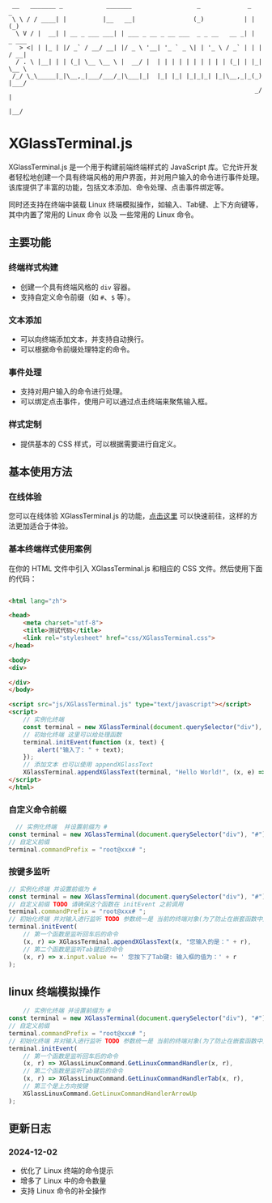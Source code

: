 ```
 __   _______ _            _______                  _             _   _     
 \ \ / / ____| |          |__   __|                (_)           | | (_)    
  \ V / |  __| | __ _ ___ ___| | ___ _ __ _ __ ___  _ _ __   __ _| |  _ ___ 
   > <| | |_ | |/ _` / __/ __| |/ _ \ '__| '_ ` _ \| | '_ \ / _` | | | / __|
  / . \ |__| | | (_| \__ \__ \ |  __/ |  | | | | | | | | | | (_| | |_| \__ \
 /_/ \_\_____|_|\__,_|___/___/_|\___|_|  |_| |_| |_|_|_| |_|\__,_|_(_) |___/
                                                                    _/ |    
                                                                   |__/     
```

# XGlassTerminal.js

XGlassTerminal.js 是一个用于构建前端终端样式的 JavaScript
库。它允许开发者轻松地创建一个具有终端风格的用户界面，并对用户输入的命令进行事件处理。该库提供了丰富的功能，包括文本添加、命令处理、点击事件绑定等。

同时还支持在终端中装载 Linux 终端模拟操作，如输入、Tab键、上下方向键等，其中内置了常用的 Linux 命令 以及 一些常用的 Linux
命令。

## 主要功能

### 终端样式构建

- 创建一个具有终端风格的 `div` 容器。
- 支持自定义命令前缀（如 `#`、`$` 等）。

### 文本添加

- 可以向终端添加文本，并支持自动换行。
- 可以根据命令前缀处理特定的命令。

### 事件处理

- 支持对用户输入的命令进行处理。
- 可以绑定点击事件，使用户可以通过点击终端来聚焦输入框。

### 样式定制

- 提供基本的 CSS 样式，可以根据需要进行自定义。

## 基本使用方法

### 在线体验

您可以在线体验 XGlassTerminal.js 的功能，[点击这里](https://www.lingyuzhao.top/gamePage/linuxTerminal.html)
可以快速前往，这样的方法更加适合于体验。

### 基本终端样式使用案例

在你的 HTML 文件中引入 XGlassTerminal.js 和相应的 CSS 文件。然后使用下面的代码：

```html

<html lang="zh">

<head>
    <meta charset="utf-8">
    <title>测试代码</title>
    <link rel="stylesheet" href="css/XGlassTerminal.css">
</head>

<body>
<div>

</div>
</body>

<script src="js/XGlassTerminal.js" type="text/javascript"></script>
<script>
    // 实例化终端
    const terminal = new XGlassTerminal(document.querySelector("div"), "#");
    // 初始化终端 这里可以给处理函数
    terminal.initEvent(function (x, text) {
        alert("输入了: " + text);
    });
    // 添加文本 也可以使用 appendXGlassText
    XGlassTerminal.appendXGlassText(terminal, "Hello World!", (x, e) => alert("输入了 " + e));
</script>
</html>

```

### 自定义命令前缀

```javascript
  // 实例化终端  并设置前缀为 #
const terminal = new XGlassTerminal(document.querySelector("div"), "#");
// 自定义前缀
terminal.commandPrefix = "root@xxx# ";
```

### 按键多监听

```javascript
// 实例化终端 并设置前缀为 #
const terminal = new XGlassTerminal(document.querySelector("div"), "#");
// 自定义前缀 TODO 请确保这个函数在 initEvent 之前调用
terminal.commandPrefix = "root@xxx# ";
// 初始化终端 并对输入进行监听 TODO 参数统一是 当前的终端对象(为了防止在嵌套函数中无法访问设计的) 以及输入的命令
terminal.initEvent(
    // 第一个函数是监听回车后的命令
    (x, r) => XGlassTerminal.appendXGlassText(x, "您输入的是：" + r),
    // 第二个函数是监听Tab键后的命令
    (x, r) => x.input.value += ' 您按下了Tab键: 输入框的值为：' + r
);
```

## linux 终端模拟操作

```javascript
    // 实例化终端 并设置前缀为 #
const terminal = new XGlassTerminal(document.querySelector("div"), "#");
// 自定义前缀
terminal.commandPrefix = "root@xxx# ";
// 初始化终端 并对输入进行监听 TODO 参数统一是 当前的终端对象(为了防止在嵌套函数中无法访问设计的) 以及输入的命令
terminal.initEvent(
    // 第一个函数是监听回车后的命令
    (x, r) => XGlassLinuxCommand.GetLinuxCommandHandler(x, r),
    // 第二个函数是监听Tab键后的命令
    (x, r) => XGlassLinuxCommand.GetLinuxCommandHandlerTab(x, r),
    // 第三个是上方向按键
    XGlassLinuxCommand.GetLinuxCommandHandlerArrowUp
);
```

## 更新日志

### 2024-12-02

- 优化了 Linux 终端的命令提示
- 增多了 Linux 中的命令数量
- 支持 Linux 命令的补全操作